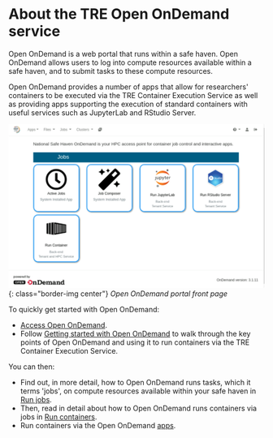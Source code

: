 # About the TRE Open OnDemand service

Open OnDemand is a web portal that runs within a safe haven. Open OnDemand allows users to log into compute resources available within a safe haven, and to submit tasks to these compute resources.

Open OnDemand provides a number of apps that allow for researchers' containers to be executed via the TRE Container Execution Service as well as providing apps supporting the execution of standard containers with useful services such as JupyterLab and RStudio Server.

![Open OnDemand portal front page](../../images/open-ondemand/portal.png){: class="border-img center"} *Open OnDemand portal front page*

To quickly get started with Open OnDemand:

* [Access Open OnDemand](./access.md).
* Follow [Getting started with Open OnDemand](./getting-started.md) to walk through the key points of Open OnDemand and using it to run containers via the TRE Container Execution Service.

You can then:

* Find out, in more detail, how to Open OnDemand runs tasks, which it terms 'jobs', on compute resources available within your safe haven in [Run jobs](./jobs.md).
* Then, read in detail about how to Open OnDemand runs containers via jobs in [Run containers](./containers.md).
* Run containers via the Open OnDemand [apps](./apps.md).

